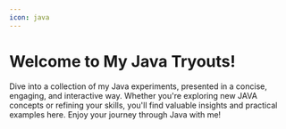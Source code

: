 ```yaml
---
icon: java
---
```


# Welcome to My Java Tryouts!

Dive into a collection of my Java experiments, presented in a concise, engaging, and interactive way. Whether you're exploring new JAVA concepts or refining your skills, you'll find valuable insights and practical examples here. Enjoy your journey through Java with me!



